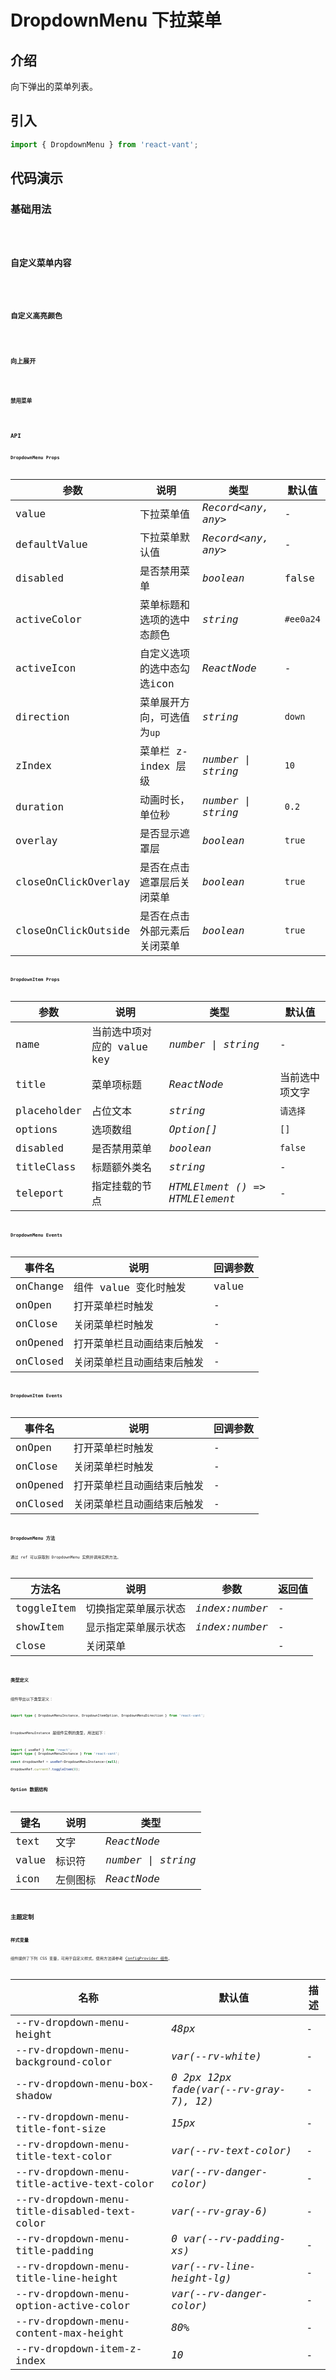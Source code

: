 # DropdownMenu 下拉菜单

## 介绍

向下弹出的菜单列表。

## 引入

```js
import { DropdownMenu } from 'react-vant';
```

## 代码演示

### 基础用法

<code title="基础用法" src="./demo/base.tsx" />

### 自定义菜单内容

<code title="自定义菜单内容" src="./demo/custom.tsx" />

### 自定义高亮颜色

<code title="自定义高亮颜色" src="./demo/color.tsx" />

### 向上展开

<code title="向上展开" src="./demo/direction.tsx" />

### 禁用菜单

<code title="禁用菜单" src="./demo/disabled.tsx" />

## API

### DropdownMenu Props

| 参数 | 说明 | 类型 | 默认值 |
| --- | --- | --- | --- |
| value | 下拉菜单值 | _Record<any, any>_ | - |
| defaultValue | 下拉菜单默认值 | _Record<any, any>_ | - |
| disabled | 是否禁用菜单 | _boolean_ | false |
| activeColor | 菜单标题和选项的选中态颜色 | _string_ | `#ee0a24` |
| activeIcon | 自定义选项的选中态勾选icon | _ReactNode_ | - |
| direction | 菜单展开方向，可选值为`up` | _string_ | `down` |
| zIndex | 菜单栏 z-index 层级 | _number \| string_ | `10` |
| duration | 动画时长，单位秒 | _number \| string_ | `0.2` |
| overlay | 是否显示遮罩层 | _boolean_ | `true` |
| closeOnClickOverlay | 是否在点击遮罩层后关闭菜单 | _boolean_ | `true` |
| closeOnClickOutside | 是否在点击外部元素后关闭菜单 | _boolean_ | `true` |

### DropdownItem Props

| 参数 | 说明 | 类型 | 默认值 |
| --- | --- | --- | --- |
| name | 当前选中项对应的 value key | _number \| string_ | - |
| title | 菜单项标题 | _ReactNode_ | 当前选中项文字 |
| placeholder | 占位文本 | _string_ | `请选择` |
| options | 选项数组 | _Option[]_ | `[]` |
| disabled | 是否禁用菜单 | _boolean_ | `false` |
| titleClass | 标题额外类名 | _string_ | - |
| teleport | 指定挂载的节点 | _HTMLElment () => HTMLElement_ | - |

### DropdownMenu Events

| 事件名   | 说明                       | 回调参数 |
| -------- | -------------------------- | -------- |
| onChange | 组件 value 变化时触发      | value    |
| onOpen   | 打开菜单栏时触发           | -        |
| onClose  | 关闭菜单栏时触发           | -        |
| onOpened | 打开菜单栏且动画结束后触发 | -        |
| onClosed | 关闭菜单栏且动画结束后触发 | -        |

### DropdownItem Events

| 事件名   | 说明                       | 回调参数 |
| -------- | -------------------------- | -------- |
| onOpen   | 打开菜单栏时触发           | -        |
| onClose  | 关闭菜单栏时触发           | -        |
| onOpened | 打开菜单栏且动画结束后触发 | -        |
| onClosed | 关闭菜单栏且动画结束后触发 | -        |

### DropdownMenu 方法

通过 ref 可以获取到 DropdownMenu 实例并调用实例方法。

| 方法名     | 说明                 | 参数           | 返回值 |
| ---------- | -------------------- | -------------- | ------ |
| toggleItem | 切换指定菜单展示状态 | _index:number_ | -      |
| showItem   | 显示指定菜单展示状态 | _index:number_ | -      |
| close      | 关闭菜单             |                | -      |

### 类型定义

组件导出以下类型定义：

```ts
import type { DropdownMenuInstance, DropdownItemOption, DropdownMenuDirection } from 'react-vant';
```

`DropdownMenuInstance` 是组件实例的类型，用法如下：

```ts
import { useRef } from 'react';
import type { DropdownMenuInstance } from 'react-vant';

const dropdownRef = useRef<DropdownMenuInstance>(null);

dropdownRef.current?.toggleItem(0);
```

### Option 数据结构

| 键名  | 说明     | 类型               |
| ----- | -------- | ------------------ |
| text  | 文字     | _ReactNode_        |
| value | 标识符   | _number \| string_ |
| icon  | 左侧图标 | _ReactNode_        |

## 主题定制

### 样式变量

组件提供了下列 CSS 变量，可用于自定义样式，使用方法请参考 [ConfigProvider 组件](/components/config-provider)。

| 名称 | 默认值 | 描述 |
| --- | --- | --- |
| --rv-dropdown-menu-height | _48px_ | - |
| --rv-dropdown-menu-background-color | _var(--rv-white)_ | - |
| --rv-dropdown-menu-box-shadow | _0 2px 12px fade(var(--rv-gray-7), 12)_ | - |
| --rv-dropdown-menu-title-font-size | _15px_ | - |
| --rv-dropdown-menu-title-text-color | _var(--rv-text-color)_ | - |
| --rv-dropdown-menu-title-active-text-color | _var(--rv-danger-color)_ | - |
| --rv-dropdown-menu-title-disabled-text-color | _var(--rv-gray-6)_ | - |
| --rv-dropdown-menu-title-padding | _0 var(--rv-padding-xs)_ | - |
| --rv-dropdown-menu-title-line-height | _var(--rv-line-height-lg)_ | - |
| --rv-dropdown-menu-option-active-color | _var(--rv-danger-color)_ | - |
| --rv-dropdown-menu-content-max-height | _80%_ | - |
| --rv-dropdown-item-z-index | _10_ | - |

